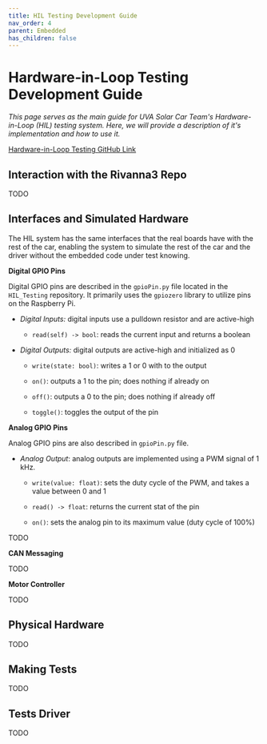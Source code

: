 ```yaml
---
title: HIL Testing Development Guide
nav_order: 4
parent: Embedded
has_children: false
---
```


# Hardware-in-Loop Testing Development Guide

*This page serves as the main guide for UVA Solar Car Team's Hardware-in-Loop (HIL) testing system. Here, we will provide a description of it's implementation and how to use it.* 

[Hardware-in-Loop Testing GitHub Link](https://github.com/solarcaratuva/HiL_Testing)

## Interaction with the Rivanna3 Repo

TODO

## Interfaces and Simulated Hardware

The HIL system has the same interfaces that the real boards have with the rest of the car, enabling the system to simulate the rest of the car and the driver without the embedded code under test knowing. 

**Digital GPIO Pins**

Digital GPIO pins are described in the `gpioPin.py` file located in the `HIL_Testing` repository. It primarily uses the `gpiozero` library to utilize pins on the Raspberry Pi.

- *Digital Inputs:* digital inputs use a pulldown resistor and are active-high

    - `read(self) -> bool`: reads the current input and returns a boolean

- *Digital Outputs:* digital outputs are active-high and initialized as 0 

    - `write(state: bool)`: writes a 1 or 0 with to the output

    - `on()`: outputs a 1 to the pin; does nothing if already on

    - `off()`: outputs a 0 to the pin; does nothing if already off

    - `toggle()`: toggles the output of the pin

**Analog GPIO Pins**

Analog GPIO pins are also described in `gpioPin.py` file. 

- *Analog Output*: analog outputs are implemented using a PWM signal of 1 kHz. 

    - `write(value: float)`: sets the duty cycle of the PWM, and takes a value between 0 and 1

    -  `read() -> float`: returns the current stat of the pin

    - `on()`: sets the analog pin to its maximum value (duty cycle of 100%)

    

TODO

**CAN Messaging**

TODO

**Motor Controller**

TODO

## Physical Hardware

TODO

## Making Tests

TODO

## Tests Driver

TODO